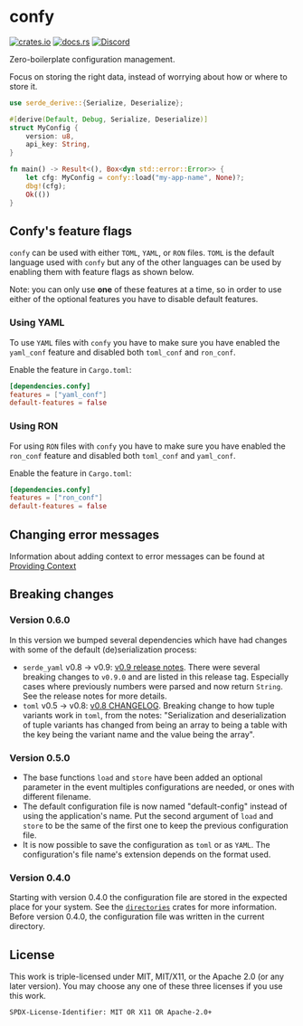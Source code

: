 # confy

[![crates.io](https://img.shields.io/crates/v/confy)](https://crates.io/crates/confy)
[![docs.rs](https://img.shields.io/docsrs/confy)](https://docs.rs/confy/)
[![Discord](https://img.shields.io/badge/chat-Discord-informational)](https://discord.gg/dwq4Zme)

Zero-boilerplate configuration management.

Focus on storing the right data, instead of worrying about how or where to store it.

```rust
use serde_derive::{Serialize, Deserialize};

#[derive(Default, Debug, Serialize, Deserialize)]
struct MyConfig {
    version: u8,
    api_key: String,
}

fn main() -> Result<(), Box<dyn std::error::Error>> {
    let cfg: MyConfig = confy::load("my-app-name", None)?;
    dbg!(cfg);
    Ok(())
}
```

## Confy's feature flags
`confy` can be used with either `TOML`, `YAML`, or `RON` files.
`TOML` is the default language used with `confy` but any of the other languages can be used by enabling them with feature flags as shown below.

Note: you can only use __one__ of these features at a time, so in order to use either of the optional features you have to disable default features.

### Using YAML
To use `YAML` files with `confy` you have to make sure you have enabled the `yaml_conf` feature and disabled both `toml_conf` and `ron_conf`.

Enable the feature in `Cargo.toml`:
```toml
[dependencies.confy]
features = ["yaml_conf"]
default-features = false
```

### Using RON
For using `RON` files with `confy` you have to make sure you have enabled the `ron_conf` feature and disabled both `toml_conf` and `yaml_conf`.

Enable the feature in `Cargo.toml`:
```toml
[dependencies.confy]
features = ["ron_conf"]
default-features = false
```

## Changing error messages
Information about adding context to error messages can be found at [Providing Context](https://rust-cli.github.io/book/tutorial/errors.html#providing-context)

## Breaking changes
### Version 0.6.0
In this version we bumped several dependencies which have had changes with some of the default (de)serialization process: 

* `serde_yaml` v0.8 -> v0.9: [v0.9 release notes](https://github.com/dtolnay/serde-yaml/releases/tag/0.9.0). There were several breaking changes to `v0.9.0` and are listed in this release tag. Especially cases where previously numbers were parsed and now return `String`. See the release notes for more details.
* `toml` v0.5 -> v0.8: [v0.8 CHANGELOG](https://github.com/toml-rs/toml/blob/main/crates/toml/CHANGELOG.md#compatibility-1). Breaking change to how tuple variants work in `toml`, from the notes: "Serialization and deserialization of tuple variants has changed from being an array to being a table with the key being the variant name and the value being the array".

### Version 0.5.0
* The base functions `load` and `store` have been added an optional parameter in the event multiples configurations are needed, or ones with different filename.
* The default configuration file is now named "default-config" instead of using the application's name. Put the second argument of `load` and `store` to be the same of the first one to keep the previous configuration file.
* It is now possible to save the configuration as `toml` or as `YAML`. The configuration's file name's extension depends on the format used.

### Version 0.4.0
Starting with version 0.4.0 the configuration file are stored in the expected place for your system. See the [`directories`] crates for more information.
Before version 0.4.0, the configuration file was written in the current directory.

[`directories`]: https://crates.io/crates/directories
[`directories-next`]: https://crates.io/crates/directories-next

## License

This work is triple-licensed under MIT, MIT/X11, or the Apache 2.0 (or any later version).
You may choose any one of these three licenses if you use this work.

`SPDX-License-Identifier: MIT OR X11 OR Apache-2.0+`
